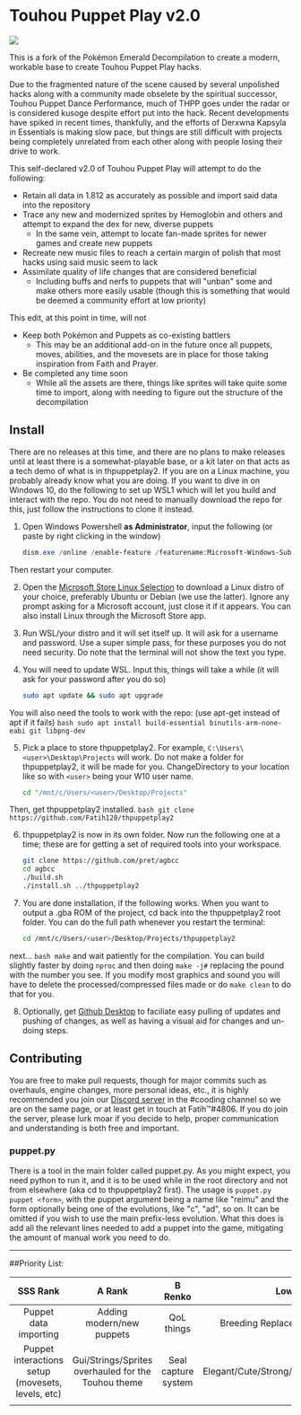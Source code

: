 # Touhou Puppet Play v2.0

![](https://repository-images.githubusercontent.com/430729681/04bd2d85-e736-42c2-bb00-c1c80e7df4c0)

This is a fork of the Pokémon Emerald Decompilation to create a modern, workable base to create Touhou Puppet Play hacks.

Due to the fragmented nature of the scene caused by several unpolished hacks along with a community made obselete by the spiritual successor, Touhou Puppet Dance Performance, much of THPP goes under the radar or is considered kusoge despite effort put into the hack. Recent developments have spiked in recent times, thankfully, and the efforts of Derxwna Kapsyla in Essentials is making slow pace, but things are still difficult with projects being completely unrelated from each other along with people losing their drive to work.

This self-declared v2.0 of Touhou Puppet Play will attempt to do the following:

* Retain all data in 1.812 as accurately as possible and import said data into the repository
* Trace any new and modernized sprites by Hemoglobin and others and attempt to expand the dex for new, diverse puppets
  * In the same vein, attempt to locate fan-made sprites for newer games and create new puppets
* Recreate new music files to reach a certain margin of polish that most hacks using said music seem to lack
* Assimilate quality of life changes that are considered beneficial
  * Including buffs and nerfs to puppets that will "unban" some and make others more easily usable (though this is something that would be deemed a community effort at low priority) 

This edit, at this point in time, will not

* Keep both Pokémon and Puppets as co-existing battlers
  * This may be an additional add-on in the future once all puppets, moves, abilities, and the movesets are in place for those taking inspiration from Faith and Prayer.
* Be completed any time soon
  * While all the assets are there, things like sprites will take quite some time to import, along with needing to figure out the structure of the decompilation

## Install

There are no releases at this time, and there are no plans to make releases until at least there is a somewhat-playable base, or a kit later on that acts as a tech demo of what is in thpuppetplay2. If you are on a Linux machine, you probably already know what you are doing. If you want to dive in on Windows 10, do the following to set up WSL1 which will let you build and interact with the repo. You do not need to manually download the repo for this, just follow the instructions to clone it instead.

1. Open Windows Powershell **as Administrator**, input the following (or paste by right clicking in the window)
    ```powershell
    dism.exe /online /enable-feature /featurename:Microsoft-Windows-Subsystem-Linux /all /norestart
    ```
Then restart your computer.

2. Open the [Microsoft Store Linux Selection](https://aka.ms/wslstore) to download a Linux distro of your choice, preferably Ubuntu or Debian (we use the latter). Ignore any prompt asking for a Microsoft account, just close it if it appears. You can also install Linux through the Microsoft Store app.

3. Run WSL/your distro and it will set itself up. It will ask for a username and password. Use a super simple pass, for these purposes you do not need security. Do note that the terminal will not show the text you type.

4. You will need to update WSL. Input this, things will take a while (it will ask for your password after you do so)
    ```bash
    sudo apt update && sudo apt upgrade
    ```
You will also need the tools to work with the repo: (use apt-get instead of apt if it fails)
    ```bash
    sudo apt install build-essential binutils-arm-none-eabi git libpng-dev
    ```

5. Pick a place to store thpuppetplay2. For example, `C:\Users\<user>\Desktop\Projects` will work. Do not make a folder for thpuppetplay2, it will be made for you. ChangeDirectory to your location like so with `<user>` being your W10 user name.
    ```bash
    cd "/mnt/c/Users/<user>/Desktop/Projects"
    ```
Then, get thpuppetplay2 installed.
    ```bash
    git clone https://github.com/Fatih120/thpuppetplay2
    ```

6. thpuppetplay2 is now in its own folder. Now run the following one at a time; these are for getting a set of required tools into your workspace.
    ```bash
    git clone https://github.com/pret/agbcc
    cd agbcc
    ./build.sh
    ./install.sh ../thpuppetplay2
    ```

7. You are done installation, if the following works. When you want to output a .gba ROM of the project, cd back into the thpuppetplay2 root folder. You can do the full path whenever you restart the terminal:
    ```bash
    cd /mnt/c/Users/<user>/Desktop/Projects/thpuppetplay2
    ```
next...
    ```bash
    make```
and wait patiently for the compilation. You can build slightly faster by doing `nproc` and then doing `make -j#` replacing the pound with the number you see. If you modify most graphics and sound you will have to delete the processed/compressed files made or do `make clean` to do that for you.

8. Optionally, get [Github Desktop](https://desktop.github.com/) to faciliate easy pulling of updates and pushing of changes, as well as having a visual aid for changes and un-doing steps.

## Contributing

You are free to make pull requests, though for major commits such as overhauls, engine changes, more personal ideas, etc., it is highly recommended you join our [Discord server](https://discord.gg/VGH3EWp) in the #cooding channel so we are on the same page, or at least get in touch at Fatih™#4806. If you do join the server, please lurk moar if you decide to help, proper communication and understanding is both free and important.

### puppet.py

There is a tool in the main folder called puppet.py. As you might expect, you need python to run it, and it is to be used while in the root directory and not from elsewhere (aka cd to thpuppetplay2 first).
The usage is `puppet.py puppet <form>`, with the puppet argument being a name like "reimu" and the form optionally being one of the evolutions, like "c", "ad", so on. It can be omitted if you wish to use the main prefix-less evolution.
What this does is add all the relevant lines needed to add a puppet into the game, mitigating the amount of manual work you need to do.

------------

##Priority List:

| SSS Rank |  A Rank | B Renko  | Low  |
| :------------: | :------------: | :------------: | :------------: |
| Puppet data importing | Adding modern/new puppets | QoL things | Breeding Replacement System |
| Puppet interactions setup (movesets, levels, etc) | Gui/Strings/Sprites overhauled for the Touhou theme | Seal capture system | Elegant/Cute/Strong/Wise/Charismatic |
|  |  |  |  |